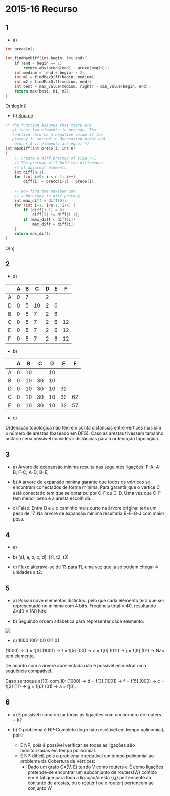 # 2015-16 Recurso

## 1

- a) 

```cpp
int preco[n];

int findMaxDiff(int begin, int end){
    if (end - begin == 1) 
        return abs(preco[end] - preco[begin]);
    int medium = (end + begin) / 2;
    int m1 = findMaxDiff(begin, medium);
    int m2 = findMaxDiff(medium, end);
    int best = max_value(medium, right) - min_value(begin, end);
    return max(best, m1, m2);
}
```
O(nlog(n))

- b) [Source](https://www.geeksforgeeks.org/maximum-difference-between-two-elements/)

```cpp
/* The function assumes that there are  
   at least two elements in precoay. The  
   function returns a negative value if the 
   precoay is sorted in decreasing order and   
   returns 0 if elements are equal */
int maxDiff(int preco[], int n) 
{ 
    // Create a diff precoay of size n-1.  
    // The precoay will hold the difference  
    // of adjacent elements 
    int diff[n-1]; 
    for (int i=0; i < n-1; i++) 
        diff[i] = preco[i+1] - preco[i]; 
  
    // Now find the maximum sum  
    // subprecoay in diff precoay 
    int max_diff = diff[0]; 
    for (int i=1; i<n-1; i++) { 
        if (diff[i-1] > 0) 
            diff[i] += diff[i-1]; 
        if (max_diff < diff[i]) 
            max_diff = diff[i]; 
    } 
    return max_diff; 
}
```

O(n)

## 2

- a)

||A|B|C|D|E|F|
|-|-|-|-|-|-|-|
|A|0|7||2|||
|D|0|5|10|2|6||
|B|0|5|7|2|6||
|C|0|5|7|2|6|12|
|E|0|5|7|2|6|12|
|F|0|5|7|2|6|12|

- b) 

||A|B|C|D|E|F|
|-|-|-|-|-|-|-|
|A|0|10||10|||
|B|0|10|30|10|||
|D|0|10|30|10|32||
|C|0|10|30|10|32|62|
|E|0|10|30|10|32|57|

- c)

Ordenação topológica não tem em conta distâncias entre vértices mas sim o número de arestas (baseado em DFS). Caso as arestas tivessem tamanho unitário seria possível considerar distâncias para a ordenação topológica.

## 3

- a) 
Árvore de exapansão mínima resulta nas seguintes ligações:
F-A; A-B; F-C; A-D; B-E;

- b)
A árvore de expansão mínima garante que todos os vértices se encontram conectados de forma mínima. Para garantir que o vértice C está conectado tem que se optar ou por C-F ou C-D. Uma vez que C-F tem menor peso é a aresta escolhida.

- c)
Falso. Entre B e J o caminho mais curto na árvore original teria um peso de 17. Na árvore de expansão mínima resultaria  B-E-G-J com maior peso.

## 4

- a) ![]()

- b) [s1, a, b, c, d], [t1, t2, t3]

- c) Fluxo alteráva-se de 13 para 11, uma vez que já só podem chegar 4 unidades a  t2.

## 5

- a) Possui nove elementos distintos, pelo que cada elemento terá que ser representado no mínimo com 4 bits. Freqência total = 40, resultando 4*40 = 160 bits.

- b) Seguindo ordem alfabética para representar cada elemento:

![](https://imgur.com/9ec5mhs.png)

- c) 1000 1001 00 011 01

(1000) -> d = f[3]
(1001) -> f = f[5]
(00)   -> a = f[0]
(011)  -> j = f[9]
(01)   -> Não tem elemento.

De acordo com a árvore apresentada não é possível encontrar uma sequência compatível. 

Caso se troque a(10) com 10:
(1000) -> d = f[3]
(1001) -> f = f[5]
(000)  -> c = f[2]
(11)   -> g = f[6]
(01)   -> a = f[0].

## 6

- a) É possível monotorizar todas as ligações com um número de routers = k?

- b) O problema é NP-Completo (logo não resolúvel em tempo polinomial), pois:
    - É NP, pois é possível verificar se todas as ligações são monitorizadas em tempo polinomial.
    - É NP-difícil, pois o problema é redutível em tempo polinomial ao problema da Cobertura de Vértices:
        -  Dado um grafo G=(V, E) tendo V como routers e E como ligações pretende-se encontrar um subconjunto de routers(W) contido em V tal que para toda a ligação/aresta {i,j} pertencente ao conjunto de arestas, ou o router i ou o router j pertencem ao conjunto W